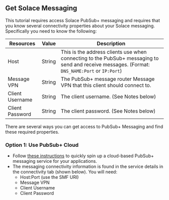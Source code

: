 
## Get Solace Messaging

This tutorial requires access Solace PubSub+ messaging and requires that you know several connectivity properties about your Solace messaging. Specifically you need to know the following:

<table>
  <thead>
    <th>Resources</th>
    <th>Value</th>
    <th>Description</th>
  </thead>
  <tr>
    <td>Host</td>
    <td>String</td>
    <td>This is the address clients use when connecting to the PubSub+ messaging to send and receive messages. (Format: <code>DNS_NAME:Port</code> or <code>IP:Port</code>)</td>
  </tr>
  <tr>
    <td>Message VPN</td>
    <td>String</td>
    <td>The PubSub+ message router Message VPN that this client should connect to. </td>
  </tr>
  <tr>
    <td>Client Username</td>
    <td>String</td>
    <td>The client username. (See Notes below)</td>
  </tr>
  <tr>
    <td>Client Password</td>
    <td>String</td>
    <td>The client password. (See Notes below)</td>
  </tr>
</table>

There are several ways you can get access to PubSub+ Messaging and find these required properties.

### Option 1: Use PubSub+ Cloud

* Follow [these instructions](https://www.solace.com/cloud/) to quickly spin up a cloud-based PubSub+ messaging service for your applications.
* The messaging connectivity information is found in the service details in the connectivity tab (shown below). You will need:
    * Host:Port (use the SMF URI)
    * Message VPN
    * Client Username
    * Client Password